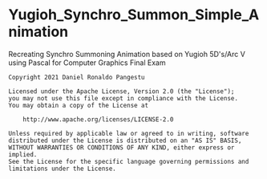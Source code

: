 # Yugioh_Synchro_Summon_Simple_Animation
Recreating Synchro Summoning Animation based on Yugioh 5D's/Arc V using Pascal for Computer Graphics Final Exam

```
Copyright 2021 Daniel Ronaldo Pangestu

Licensed under the Apache License, Version 2.0 (the "License");
you may not use this file except in compliance with the License.
You may obtain a copy of the License at

    http://www.apache.org/licenses/LICENSE-2.0

Unless required by applicable law or agreed to in writing, software
distributed under the License is distributed on an "AS IS" BASIS,
WITHOUT WARRANTIES OR CONDITIONS OF ANY KIND, either express or implied.
See the License for the specific language governing permissions and
limitations under the License.
```


